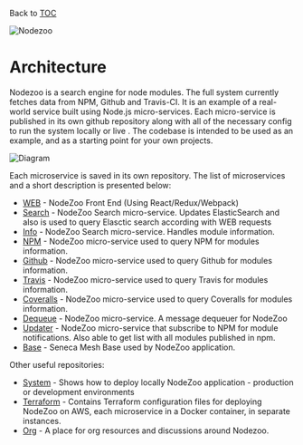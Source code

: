 Back to [TOC](../Readme.md)

![Nodezoo][Logo]

# Architecture

Nodezoo is a search engine for node modules. The full system currently fetches data from NPM, Github and Travis-CI. It is an example of a real-world service built using Node.js micro-services. Each micro-service is published in its own github repository along with all of the necessary config to run the system locally or live . The codebase is intended to be used as an example, and as a starting point for your own projects.

![Diagram](https://github.com/nodezoo/nodezoo-docs/blob/master/img/architecture.jpeg)

Each microservice is saved in its own repository. The list of microservices and a short description is presented below:

 * [WEB](https://github.com/nodezoo/nodezoo-web) - NodeZoo Front End (Using React/Redux/Webpack)
 * [Search](https://github.com/nodezoo/nodezoo-search) - NodeZoo Search micro-service. Updates ElasticSearch and also is used to query Elasctic search according with WEB requests
 * [Info](https://github.com/nodezoo/nodezoo-info) - NodeZoo Search micro-service. Handles module information.
 * [NPM](https://github.com/nodezoo/nodezoo-npm) - NodeZoo micro-service used to query NPM for modules information.
 * [Github](https://github.com/nodezoo/nodezoo-github) - NodeZoo micro-service used to query Github for modules information.
 * [Travis](https://github.com/nodezoo/nodezoo-travis) - NodeZoo micro-service used to query Travis for modules information.
 * [Coveralls](https://github.com/nodezoo/nodezoo-coveralls) - NodeZoo micro-service used to query Coveralls for modules information.
 * [Dequeue](https://github.com/nodezoo/nodezoo-dequeue) - NodeZoo micro-service. A message dequeuer for NodeZoo
 * [Updater](https://github.com/nodezoo/nodezoo-updater) - NodeZoo micro-service that subscribe to NPM for module notifications. Also able to get list with all modules published in npm.
 * [Base](https://github.com/nodezoo/nodezoo-base) - Seneca Mesh Base used by NodeZoo application.
 
Other useful repositories:
 * [System](https://github.com/nodezoo/nodezoo-system) - Shows how to deploy locally NodeZoo application - production or development environments
 * [Terraform](https://github.com/nodezoo/nodezoo-terraform) - Contains Terraform configuration files for deploying NodeZoo on AWS, each microservice in a Docker container, in separate instances.
 * [Org](https://github.com/nodezoo/nodezoo-org) - A place for org resources and discussions around Nodezoo.
 


[Logo]: https://raw.githubusercontent.com/nodezoo/nodezoo-org/master/assets/logo-nodezoo.png
